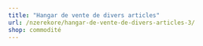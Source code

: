 ```yaml
---
title: "Hangar de vente de divers articles"
url: /nzerekore/hangar-de-vente-de-divers-articles-3/
shop: commodité
---
```

